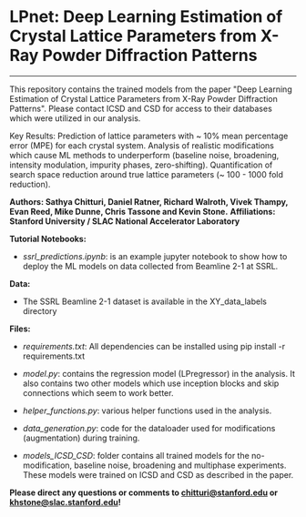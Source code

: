 # LPnet: Deep Learning Estimation of Crystal Lattice Parameters from X-Ray Powder Diffraction Patterns

-----------------------------------------------------------------------------------------------------------------------------------------------------------------
This repository contains the trained models from the paper "Deep Learning Estimation of Crystal Lattice Parameters from X-Ray Powder Diffraction Patterns". Please contact ICSD and CSD for access to their databases which were utilized in our analysis. 

Key Results: Prediction of lattice parameters with ~ 10% mean percentage error (MPE) for each crystal system. Analysis of realistic modifications which cause ML methods to underperform (baseline noise, broadening, intensity modulation, impurity phases, zero-shifting). Quantification of search space reduction around true lattice parameters (~ 100 - 1000 fold reduction). 

**Authors: Sathya Chitturi, Daniel Ratner, Richard Walroth, Vivek Thampy, Evan Reed, Mike Dunne, Chris Tassone and Kevin Stone.**
**Affiliations: Stanford University / SLAC National Accelerator Laboratory**

**Tutorial Notebooks:** 

* *ssrl_predictions.ipynb*: is an example jupyter notebook to show how to deploy the ML models on data collected from Beamline 2-1 at SSRL. 

**Data:** 

* The SSRL Beamline 2-1 dataset is available in the XY_data_labels directory 

**Files:** 

* *requirements.txt*: All dependencies can be installed using pip install -r requirements.txt 

* *model.py*: contains the regression model (LPregressor) in the analysis. It also contains two other models which use inception blocks and skip connections which seem to work better. 

* *helper_functions.py*: various helper functions used in the analysis. 

* *data_generation.py*: code for the dataloader used for modifications (augmentation) during training.

* *models_ICSD_CSD*: folder contains all trained models for the no-modification, baseline noise, broadening and multiphase experiments. These models were trained on ICSD and CSD as described in the paper. 

**Please direct any questions or comments to chitturi@stanford.edu or khstone@slac.stanford.edu!** 

